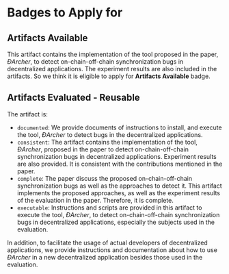 # Badges to Apply for 

## Artifacts Available
This artifact contains the implementation of the tool proposed in the paper, *ĐArcher*, to detect on-chain-off-chain synchronization bugs in decentralized applications. 
The experiment results are also included in the artifacts. 
So we think it is eligible to apply for **Artifacts Available** badge. 

## Artifacts Evaluated - Reusable

The artifact is:
- `documented`: We provide documents of instructions to install, and execute the tool, *ĐArcher* to detect bugs in the decentralized applications. 
- `consistent`: The artifact contains the implementation of the tool, *ĐArcher*, proposed in the paper to detect on-chain-off-chain synchronization bugs in decentralized applications. Experiment results are also provided. It is consistent with the contributions mentioned in the paper.
- `complete`: The paper discuss the proposed on-chain-off-chain synchronization bugs as well as the approaches to detect it. This artifact implements the proposed approaches, as well as the experiment results of the evaluation in the paper. Therefore, it is complete. 
- `executable`: Instructions and scripts are provided in this artifact to execute the tool, *ĐArcher*, to detect on-chain-off-chain synchronization bugs in decentralized applications, especially the subjects used in the evaluation.

In addition, to facilitate the usage of actual developers of decentralized applications, we provide instructions and documentation about how to use *ĐArcher* in a new decentralized application besides those used in the evaluation. 